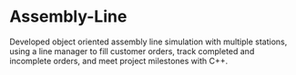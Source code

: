 # Assembly-Line
Developed object oriented assembly line simulation with multiple stations, using a line manager to fill customer orders, track completed and incomplete orders, and meet project milestones with C++. 
